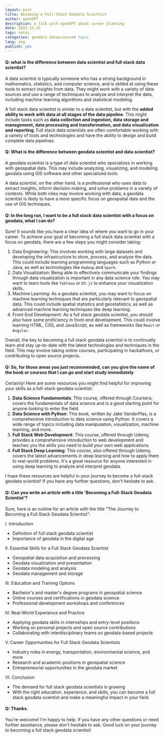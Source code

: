 ```yaml
---
layout: post
title: Becoming a Full-Stack Geodata Scientist
author: openGPT
description: a talk with openGPT about career planning
date: 2022-12-25
tags: notes
categories: geodata datascience# topic
lang: eng
publish: yes
---
```


#### Q: what is the difference between data scientist and full stack data scientist?

A data scientist is typically someone who has a strong background in mathematics, statistics, and computer science, and is skilled at using these tools to extract insights from data. They might work with a variety of data sources and use a range of techniques to analyze and interpret the data, including machine learning algorithms and statistical modeling.

A full stack data scientist is similar to a data scientist, but with the **added ability to work with data at all stages of the data pipeline**. This might include tasks such as **data collection and ingestion, data storage and management, data processing and transformation, and data visualization and reporting**. Full stack data scientists are often comfortable working with a variety of tools and technologies and have the ability to design and build complete data pipelines.

#### Q: What is the difference between geodata scientist and data scientist?

A geodata scientist is a type of data scientist who specializes in working with geospatial data. This may include analyzing, visualizing, and modeling geodata using GIS software and other specialized tools. 

A data scientist, on the other hand, is a professional who uses data to extract insights, inform decision making, and solve problems in a variety of contexts. While both roles may involve working with data, a geodata scientist is likely to have a more specific focus on geospatial data and the use of GIS techniques.

#### Q: In the long run, I want to be a full stack data scientist with a focus on geodata, what I can do?

Sure! It sounds like you have a clear idea of where you want to go in your career. To achieve your goal of becoming a full stack data scientist with a focus on geodata, there are a few steps you might consider taking:

1.  Data Engineering: This involves working with large datasets and developing the infrastructure to store, process, and analyze the data. This could include learning programming languages such as Python or Java, as well as technologies like `Hadoop` and `Spark`.
2.  Data Visualization: Being able to effectively communicate your findings through data visualization is important in any data science role. You may want to learn tools like `Tableau` or `D3.js` to enhance your visualization skills.
3.  Machine Learning: As a geodata scientist, you may want to focus on machine learning techniques that are particularly relevant to geospatial data. This could include spatial statistics and geostatistics, as well as advanced machine learning techniques like deep learning.
4.  Front-End Development: As a full stack geodata scientist, you should also have some proficiency in front-end development. This could involve learning HTML, CSS, and JavaScript, as well as frameworks like `React` or `Angular`.

Overall, the key to becoming a full stack geodata scientist is to continually learn and stay up-to-date with the latest technologies and techniques in the field. This may involve taking online courses, participating in hackathons, or contributing to open source projects.


#### Q: So, for those areas you just recommended, can you give the name of the book or courses that I can go and start study immediately

Certainly! Here are some resources you might find helpful for improving your skills as a full-stack geodata scientist:

1.  **Data Science Fundamentals**: This course, offered through Coursera, covers the fundamentals of data science and is a good starting point for anyone looking to enter the field.
2.  **Data Science with Python**: This book, written by Jake VanderPlas, is a comprehensive introduction to data science using Python. It covers a wide range of topics including data manipulation, visualization, machine learning, and more.
3.  **Full Stack Web Development**: This course, offered through Udemy, provides a comprehensive introduction to web development and teaches you the skills you need to build your own web applications.
4.  **Full Stack Deep Learning**: This course, also offered through Udemy, covers the latest advancements in deep learning and how to apply them to real-world problems. It's a great resource for anyone interested in using deep learning to analyze and interpret geodata.

I hope these resources are helpful in your journey to become a full-stack geodata scientist! If you have any further questions, don't hesitate to ask.

#### Q: Can you write an article with a title 'Becoming a Full-Stack Geodata Scientist'?

Sure, here is an outline for an article with the title "The Journey to Becoming a Full Stack Geodata Scientist":

I. Introduction
-   Definition of full stack geodata scientist
-   Importance of geodata in the digital age

II. Essential Skills for a Full Stack Geodata Scientist

-   Geospatial data acquisition and processing
-   Geodata visualization and presentation
-   Geodata modeling and analysis
-   Geodata management and storage

III. Education and Training Options
-   Bachelor's and master's degree programs in geospatial science
-   Online courses and certifications in geodata science
-   Professional development workshops and conferences

IV. Real-World Experience and Practice
-   Applying geodata skills in internships and entry-level positions
-   Working on personal projects and open source contributions
-   Collaborating with interdisciplinary teams on geodata-based projects

V. Career Opportunities for Full Stack Geodata Scientists
-   Industry roles in energy, transportation, environmental science, and more
-   Research and academic positions in geospatial science
-   Entrepreneurial opportunities in the geodata market
    
VI. Conclusion
-   The demand for full stack geodata scientists is growing
-   With the right education, experience, and skills, you can become a full stack geodata scientist and make a meaningful impact in your field.

#### Q: Thanks.

You're welcome! I'm happy to help. If you have any other questions or need further assistance, please don't hesitate to ask. Good luck on your journey to becoming a full stack geodata scientist!